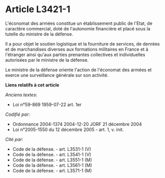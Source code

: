 # Article L3421-1

L'économat des armées constitue un établissement public de l'Etat, de caractère commercial, doté de l'autonomie financière et
placé sous la tutelle du ministre de la défense.

Il a pour objet le soutien logistique et la fourniture de services, de denrées et de marchandises diverses aux formations
militaires en France et à l'étranger ainsi qu'aux parties prenantes collectives et individuelles autorisées par le ministre
de la défense.

Le ministre de la défense oriente l'action de l'économat des armées et exerce une surveillance générale sur son activité.

**Liens relatifs à cet article**

_Anciens textes_:

  - Loi n°59-869 1959-07-22 art. 1er

_Codifié par_:

  - Ordonnance 2004-1374 2004-12-20 JORF 21 décembre 2004
  - Loi n°2005-1550 du 12 décembre 2005 - art. 1, v. init.

_Cité par_:

  - Code de la défense. - art. L3531-1 (V)
  - Code de la défense. - art. L3541-1 (V)
  - Code de la défense. - art. L3551-1 (M)
  - Code de la défense. - art. L3561-1 (M)
  - Code de la défense. - art. L3571-1 (M)

